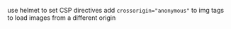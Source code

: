 use helmet to set CSP directives
add `crossorigin="anonymous"` to img tags to load images from a different origin
